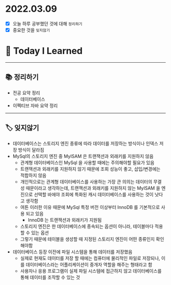# 2022.03.09

- [x]  오늘 하루 공부했던 것에 대해 `정리하기`
- [x]  중요한 것을 `잊지않기`

# 🚩 Today I Learned

---

## 📚 정리하기

- 전공 요약 정리
    - 데이터베이스
- 이펙티브 자바 요약 정리

---

## 🏷 잊지않기

- 데이터베이스는 스토리지 엔진 종류에 따라 데이터를 저장하는 방식이나 인덱스 저장 방식이 달라짐
- MySql의 스토리지 엔진 중 MyISAM 은 트랜잭션과 외래키를 지원하지 않음
    - 관계형 데이터베이스인 MySql 을 사용할 때에는 주의해야할 필요가 있음
    - 트랜잭션과 외래키를 지원하지 않기 때문에 조회 성능이 좋고, 삽입/변경에는 적합하지 않음
    - 개인적으로는 관계형 데이터베이스를 사용하는 가장 큰 의의는 데이터의 무결성 때문이라고 생각하는데, 트랜잭션과 외래키를 지원하지 않는 MyISAM 을 엔진으로 선택할 바에야 조회에 특화된 캐시 데이터베이스를 사용하는 것이 낫다고 생각함
    - 여튼 이러한 이유 때문에 MySql 특정 버전 이상부터 InnoDB 를 기본적으로 사용 되고 있음
        - InnoDB 는 트랜잭션과 외래키가 지원됨
    - 스토리지 엔진은 한 데이터베이스에 종속되는 옵션이 아니라, 테이블마다 적용할 수 있는 옵션
    - 그렇기 때문에 테이블을 생성할 때 지정된 스토리지 엔진이 어떤 종류인지 확인해야함
- 데이터베이스 등장 이전에 파일 시스템을 통해 데이터를 저장했음
    - 실제로 현재도 데이터를 저장 할 때에는 컴퓨터에 물리적인 파일로 저장되나, 이를 데이터베이스라는 어플리케이션이 중개자 역할을 해주는 형태라고 함
    - 사용자나 응용 프로그램이 실제 파일 시스템에 접근하지 않고 데이터베이스를 통해 데이터를 조작할 수 있는 것